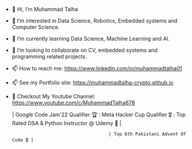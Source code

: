 - 👋 Hi, I’m Muhammad Talha
- 👀 I’m interested in Data Science, Robotics, Embedded systems and Computer Science.
- 🌱 I’m currently learning Data Science, Machine Learning and AI.
- 💞️ I’m looking to collaborate on CV, embedded systems and programming related projects.
- 📫 How to reach me: https://www.linkedin.com/in/muhammadtalha01
- 📫 See my Portfolio site: https://muhammadtalha-crypto.github.io
- 👀 Checkout My Youtube Channel: https://www.youtube.com/c/MuhammadTalha678
   
   | Google Code Jam'22 Qualifier 🏆 : Meta Hacker Cup Qualifier 🎖 : Top Rated DSA & Python Instructor @ Udemy 🏅 |
                                          
                                          | Top 6th Pakistani Advent Of Code 🎖 |
<!---
MuhammadTalha-crypto/MuhammadTalha-crypto is a ✨ special ✨ repository because its `README.md` (this file) appears on your GitHub profile.
You can click the Preview link to take a look at your changes.
--->
